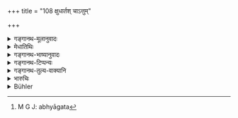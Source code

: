 +++
title = "108 क्षुधार्तश् चाऽत्तुम्"

+++

<details><summary>गङ्गानथ-मूलानुवादः</summary>

Viśvāmitra, expert in the knowledge of right and wrong, when tormented by hunger, proceeded to eat the haunch of a dog, receiving it from the hands of a Caṇḍāla.—(108)
</details>

<details><summary>मेधातिथिः</summary>

**विश्वामित्रो** नाम महामुनिः प्रसिद्धः । स कस्मिंश्चिद् अवसरे क्षुधादुःखेन **श्वजाघनीं** **चण्डालहस्ताद्** **आदायात्तुम्** अभ्यागाद्[^२१२] आभिमुख्येनाध्यवसितः । न केवलं परिदुष्टे ऽन्ने दोषो ऽस्ति, यावत् स्वभावदुष्टे ऽपीति **श्वजाघनी**ग्रहणम् । सर्वदोषदुष्टम् अप्य् आपदि भक्षयितव्यम् इति श्लोकतात्पर्यार्थः ॥ १०.१०८ ॥


[^२१२]:
     M G J: abhyāgata
</details>

<details><summary>गङ्गानथ-भाष्यानुवादः</summary>

Viśvāmitra is a well-known great sage. On one occasion, when he suffered much from hunger, ‘*he proceeded to eat the haunch of a dog, receiving it from the hands of a Carṇḍāla*.’

The ‘*dog’s* *haunch*’ has been mentioned with a view to show that there is harm in the eating of not only such food as has been defiled, but also of that which is defective by its very nature;—the sense of the verse being that in times of distress one may take even such food as is tainted with all kinds of defects.—(108)
</details>

<details><summary>गङ्गानथ-टिप्पन्यः</summary>

See Mahābhārata 12.141.28 etc. seg.

This verse is quoted in *Aparārka* (p. 935);—in *Madanapārijāta* (p.
234). which explains ‘*śvajāghanī*’ as the loins of a dog;—and in
*Parāśaramadhava* (Prāyaścitta p. 326).
</details>

<details><summary>गङ्गानथ-तुल्य-वाक्यानि</summary>

**(verses 10.101-108)  
**

See Comparative notes for [Verse
10.101].
</details>

<details><summary>भारुचिः</summary>

जीवितात्यये सर्वान्नाभ्यनुज्ञानार्थाः पञ्चश्लोकाः परकृत्यर्थवादाः विज्ञेयाः ॥ १०.१०४–०८ ॥
</details>

<details><summary>Bühler</summary>

108	Visvamitra, who well knew what is right or wrong, approached, when he was tormented by hunger, (to eat) the haunch of a dog, receiving it the hands of a Kandala.
</details>
